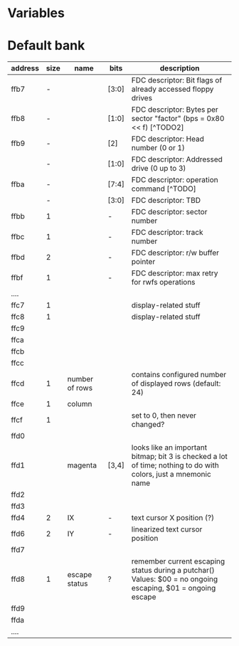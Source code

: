 # Variables

# Default bank

| address | size | name           | bits  | description                                                                                                     |
| ------- | ---- | -------------- | ----- | --------------------------------------------------------------------------------------------------------------- |
| ffb7    | -    |                | [3:0] | FDC descriptor: Bit flags of already accessed floppy drives                                                     |
| ffb8    | -    |                | [1:0] | FDC descriptor: Bytes per sector "factor" (bps = 0x80 << f) [^TODO2]                                            |
| ffb9    | -    |                | [2]   | FDC descriptor: Head number (0 or 1)                                                                            |
|         | -    |                | [1:0] | FDC descriptor: Addressed drive (0 up to 3)                                                                     |
| ffba    | -    |                | [7:4] | FDC descriptor: operation command [^TODO]                                                                       |
|         | -    |                | [3:0] | FDC descriptor: TBD                                                                                             |
| ffbb    | 1    |                | -     | FDC descriptor: sector number                                                                                   |
| ffbc    | 1    |                | -     | FDC descriptor: track number                                                                                    |
| ffbd    | 2    |                | -     | FDC descriptor: r/w buffer pointer                                                                              |
| ffbf    | 1    |                | -     | FDC descriptor: max retry for rwfs operations                                                                   |
| ....    |      |                |       |                                                                                                                 |
| ffc7    | 1    |                |       | display-related stuff                                                                                           |
| ffc8    | 1    |                |       | display-related stuff                                                                                           |
| ffc9    |      |                |       |                                                                                                                 |
| ffca    |      |                |       |                                                                                                                 |
| ffcb    |      |                |       |                                                                                                                 |
| ffcc    |      |                |       |                                                                                                                 |
| ffcd    | 1    | number of rows |       | contains configured number of displayed rows (default: 24)                                                      |
| ffce    | 1    | column         |       |                                                                                                                 |
| ffcf    | 1    |                |       | set to 0, then never changed?                                                                                   |
| ffd0    |      |                |       |                                                                                                                 |
| ffd1    |      | magenta        | [3,4] | looks like an important bitmap; bit 3 is checked a lot of time; nothing to do with colors, just a mnemonic name |
| ffd2    |      |                |       |                                                                                                                 |
| ffd3    |      |                |       |                                                                                                                 |
| ffd4    | 2    | IX             | -     | text cursor X position (?)                                                                                      |
| ffd6    | 2    | IY             | -     | linearized text cursor position                                                                                 |
| ffd7    |      |                |       |                                                                                                                 |
| ffd8    | 1    | escape status  | ?     | remember current escaping status during a putchar() Values: $00 = no ongoing escaping, $01 = ongoing escape     |
| ffd9    |      |                |       |                                                                                                                 |
| ffda    |      |                |       |                                                                                                                 |
| ....    |      |                |       |                                                                                                                 |
